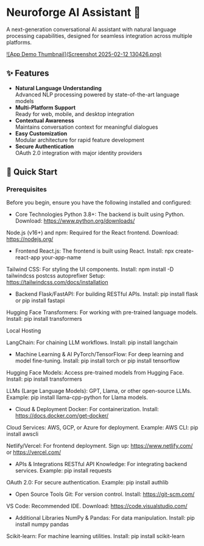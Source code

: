 # Neuroforge AI Assistant 🤖

A next-generation conversational AI assistant with natural language processing capabilities, designed for seamless integration across multiple platforms.

[![App Demo Thumbnail](Screenshot 2025-02-12 130426.png)](https://drive.google.com/file/d/1dkV2i4c-XljY93wuIog4j-WuEGR2l9fv/view?usp=sharing) <!-- Replace with actual thing -->

## ✨ Features

- **Natural Language Understanding**  
  Advanced NLP processing powered by state-of-the-art language models
- **Multi-Platform Support**  
  Ready for web, mobile, and desktop integration
- **Contextual Awareness**  
  Maintains conversation context for meaningful dialogues
- **Easy Customization**  
  Modular architecture for rapid feature development
- **Secure Authentication**  
  OAuth 2.0 integration with major identity providers

## 🚀 Quick Start

### Prerequisites
Before you begin, ensure you have the following installed and configured:

- Core Technologies
Python 3.8+: The backend is built using Python.
Download: https://www.python.org/downloads/

Node.js (v16+) and npm: Required for the React frontend.
Download: https://nodejs.org/

- Frontend
React.js: The frontend is built using React.
Install: npx create-react-app your-app-name

Tailwind CSS: For styling the UI components.
Install: npm install -D tailwindcss postcss autoprefixer
Setup: https://tailwindcss.com/docs/installation

- Backend
Flask/FastAPI: For building RESTful APIs.
Install: pip install flask or pip install fastapi

Hugging Face Transformers: For working with pre-trained language models.
Install: pip install transformers

Local Hosting

LangChain: For chaining LLM workflows.
Install: pip install langchain

- Machine Learning & AI
PyTorch/TensorFlow: For deep learning and model fine-tuning.
Install: pip install torch or pip install tensorflow

Hugging Face Models: Access pre-trained models from Hugging Face.
Install: pip install transformers

LLMs (Large Language Models): GPT, Llama, or other open-source LLMs.
Example: pip install llama-cpp-python for Llama models.

- Cloud & Deployment
Docker: For containerization.
Install: https://docs.docker.com/get-docker/

Cloud Services: AWS, GCP, or Azure for deployment.
Example: AWS CLI: pip install awscli

Netlify/Vercel: For frontend deployment.
Sign up: https://www.netlify.com/ or https://vercel.com/

- APIs & Integrations
RESTful API Knowledge: For integrating backend services.
Example: pip install requests

OAuth 2.0: For secure authentication.
Example: pip install authlib

- Open Source Tools
Git: For version control.
Install: https://git-scm.com/

VS Code: Recommended IDE.
Download: https://code.visualstudio.com/

- Additional Libraries
NumPy & Pandas: For data manipulation.
Install: pip install numpy pandas

Scikit-learn: For machine learning utilities.
Install: pip install scikit-learn
